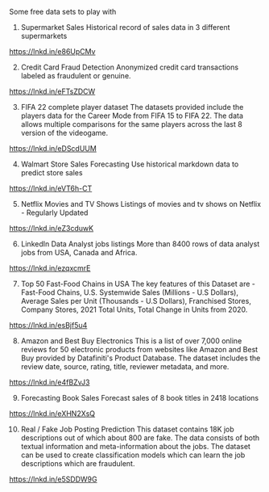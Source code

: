 Some free data sets to play with

1. Supermarket Sales
Historical record of sales data in 3 different supermarkets

https://lnkd.in/e86UpCMv

2. Credit Card Fraud Detection
Anonymized credit card transactions labeled as fraudulent or genuine.

https://lnkd.in/eFTsZDCW

3. FIFA 22 complete player dataset
The datasets provided include the players data for the Career Mode from FIFA 15 to FIFA 22. The data allows multiple comparisons for the same players across the last 8 version of the videogame.

https://lnkd.in/eDScdUUM

4. Walmart Store Sales Forecasting
Use historical markdown data to predict store sales

https://lnkd.in/eVT6h-CT

5. Netflix Movies and TV Shows
Listings of movies and tv shows on Netflix - Regularly Updated

https://lnkd.in/eZ3cduwK

6. LinkedIn Data Analyst jobs listings
More than 8400 rows of data analyst jobs from USA, Canada and Africa.

https://lnkd.in/ezqxcmrE

7. Top 50 Fast-Food Chains in USA
The key features of this Dataset are - Fast-Food Chains, U.S. Systemwide Sales (Millions - U.S Dollars), Average Sales per Unit (Thousands - U.S Dollars), Franchised Stores, Company Stores, 2021 Total Units, Total Change in Units from 2020.

https://lnkd.in/esBjf5u4

8. Amazon and Best Buy Electronics
This is a list of over 7,000 online reviews for 50 electronic products from websites like Amazon and Best Buy provided by Datafiniti's Product Database. The dataset includes the review date, source, rating, title, reviewer metadata, and more.

https://lnkd.in/e4fBZvJ3

9. Forecasting Book Sales
Forecast sales of 8 book titles in 2418 locations

https://lnkd.in/eXHN2XsQ

10. Real / Fake Job Posting Prediction
This dataset contains 18K job descriptions out of which about 800 are fake. The data consists of both textual information and meta-information about the jobs. The dataset can be used to create classification models which can learn the job descriptions which are fraudulent.

https://lnkd.in/e5SDDW9G
